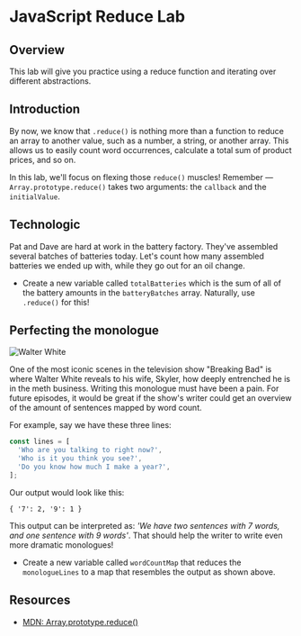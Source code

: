 # JavaScript Reduce Lab


## Overview

This lab will give you practice using a reduce function and iterating over different abstractions. 


## Introduction

By now, we know that `.reduce()` is nothing more than a function to reduce an array to another value, such as a number,
a string, or another array. This allows us to easily count word occurrences, calculate a total sum of product prices,
and so on.

In this lab, we'll focus on flexing those `reduce()` muscles! Remember — `Array.prototype.reduce()` takes two
arguments: the `callback` and the `initialValue`.

## Technologic

Pat and Dave are hard at work in the battery factory. They've assembled several batches of batteries today. Let's count
how many assembled batteries we ended up with, while they go out for an oil change.

* Create a new variable called `totalBatteries` which is the sum of all of the battery amounts in the `batteryBatches`
array. Naturally, use `.reduce()` for this!


## Perfecting the monologue
![Walter White](https://media.giphy.com/media/YyOQPNOesPtWo/giphy.gif)

One of the most iconic scenes in the television show  "Breaking Bad" is where Walter White reveals to his wife, Skyler, how deeply entrenched he is in the meth business. Writing this monologue must have been a pain. For future episodes, it would be great if the show's writer could get an overview of the amount of sentences mapped by word count.

For example, say we have these three lines:

```js
const lines = [
  'Who are you talking to right now?',
  'Who is it you think you see?',
  'Do you know how much I make a year?',
];
```

Our output would look like this:

```
{ '7': 2, '9': 1 }
```

This output can be interpreted as: _'We have two sentences with 7 words, and one sentence with 9 words'_. That should
help the writer to write even more dramatic monologues!

* Create a new variable called `wordCountMap` that reduces the `monologueLines` to a map that resembles the output as
shown above.

## Resources

* [MDN: Array.prototype.reduce()](https://developer.mozilla.org/en-US/docs/Web/JavaScript/Reference/Global_Objects/Array/Reduce)
